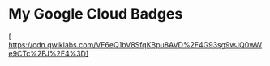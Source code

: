 # My Google Cloud Badges 

[ https://cdn.qwiklabs.com/VF6eQ1bV8SfqKBpu8AVD%2F4G93sg9wJQ0wWe9CTc%2FJ%2F4%3D]